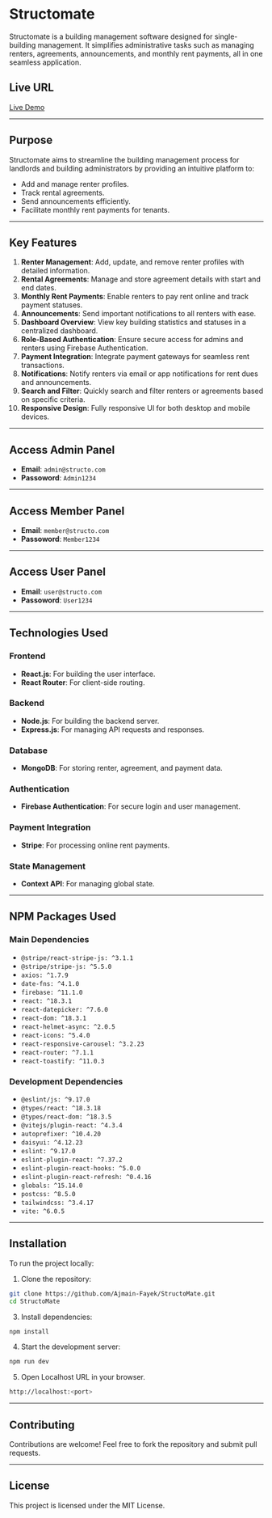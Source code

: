 # Structomate

Structomate is a building management software designed for single-building management. It simplifies administrative tasks such as managing renters, agreements, announcements, and monthly rent payments, all in one seamless application.

## Live URL

[Live Demo](https://structomate.web.app/)

---

## Purpose

Structomate aims to streamline the building management process for landlords and building administrators by providing an intuitive platform to:

- Add and manage renter profiles.
- Track rental agreements.
- Send announcements efficiently.
- Facilitate monthly rent payments for tenants.

---

## Key Features

1. **Renter Management**: Add, update, and remove renter profiles with detailed information.
2. **Rental Agreements**: Manage and store agreement details with start and end dates.
3. **Monthly Rent Payments**: Enable renters to pay rent online and track payment statuses.
4. **Announcements**: Send important notifications to all renters with ease.
5. **Dashboard Overview**: View key building statistics and statuses in a centralized dashboard.
6. **Role-Based Authentication**: Ensure secure access for admins and renters using Firebase Authentication.
7. **Payment Integration**: Integrate payment gateways for seamless rent transactions.
8. **Notifications**: Notify renters via email or app notifications for rent dues and announcements.
9. **Search and Filter**: Quickly search and filter renters or agreements based on specific criteria.
10. **Responsive Design**: Fully responsive UI for both desktop and mobile devices.

---

## Access Admin Panel

- **Email**: `admin@structo.com`
- **Passoword**: `Admin1234`

---

## Access Member Panel

- **Email**: `member@structo.com`
- **Passoword**: `Member1234`

---

## Access User Panel

- **Email**: `user@structo.com`
- **Passoword**: `User1234`

---

## Technologies Used

### Frontend

- **React.js**: For building the user interface.
- **React Router**: For client-side routing.

### Backend

- **Node.js**: For building the backend server.
- **Express.js**: For managing API requests and responses.

### Database

- **MongoDB**: For storing renter, agreement, and payment data.

### Authentication

- **Firebase Authentication**: For secure login and user management.

### Payment Integration

- **Stripe**: For processing online rent payments.

### State Management

- **Context API**: For managing global state.

---

## NPM Packages Used

### Main Dependencies

- `@stripe/react-stripe-js: ^3.1.1`
- `@stripe/stripe-js: ^5.5.0`
- `axios: ^1.7.9`
- `date-fns: ^4.1.0`
- `firebase: ^11.1.0`
- `react: ^18.3.1`
- `react-datepicker: ^7.6.0`
- `react-dom: ^18.3.1`
- `react-helmet-async: ^2.0.5`
- `react-icons: ^5.4.0`
- `react-responsive-carousel: ^3.2.23`
- `react-router: ^7.1.1`
- `react-toastify: ^11.0.3`

### Development Dependencies

- `@eslint/js: ^9.17.0`
- `@types/react: ^18.3.18`
- `@types/react-dom: ^18.3.5`
- `@vitejs/plugin-react: ^4.3.4`
- `autoprefixer: ^10.4.20`
- `daisyui: ^4.12.23`
- `eslint: ^9.17.0`
- `eslint-plugin-react: ^7.37.2`
- `eslint-plugin-react-hooks: ^5.0.0`
- `eslint-plugin-react-refresh: ^0.4.16`
- `globals: ^15.14.0`
- `postcss: ^8.5.0`
- `tailwindcss: ^3.4.17`
- `vite: ^6.0.5`

---

## Installation

To run the project locally:

1. Clone the repository:

```bash
git clone https://github.com/Ajmain-Fayek/StructoMate.git
cd StructoMate
```

3. Install dependencies:

```bash
npm install
```

4. Start the development server: 

```bash
npm run dev
```

5. Open Localhost URL in your browser.

```bash
http://localhost:<port>
```

---

## Contributing

Contributions are welcome! Feel free to fork the repository and submit pull requests.

---

## License

This project is licensed under the MIT License.
